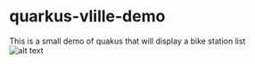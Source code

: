 # quarkus-vlille-demo
This is a small demo of quakus that will display a bike station list <br/>
![alt text](https://github.com/jcsim1024/quarkus-vlille-demo/edit/master/src/main/resources/META-INF/resources/images/Annotation.png)

